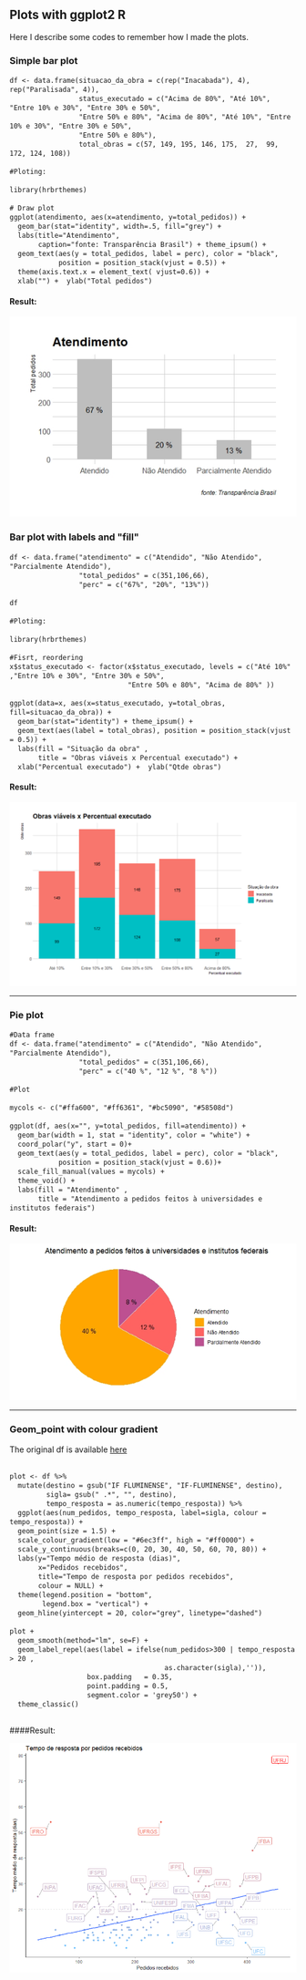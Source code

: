 ## Plots with ggplot2 R

Here I describe some codes to remember how I made the plots.

### Simple bar plot

```{r}
df <- data.frame(situacao_da_obra = c(rep("Inacabada"), 4), rep("Paralisada", 4)), 
                 status_executado = c("Acima de 80%", "Até 10%", "Entre 10% e 30%", "Entre 30% e 50%", 
                 "Entre 50% e 80%", "Acima de 80%", "Até 10%", "Entre 10% e 30%", "Entre 30% e 50%",
                 "Entre 50% e 80%"),
                 total_obras = c(57, 149, 195, 146, 175,  27,  99, 172, 124, 108))

#Ploting:                 

library(hrbrthemes)

# Draw plot
ggplot(atendimento, aes(x=atendimento, y=total_pedidos)) + 
  geom_bar(stat="identity", width=.5, fill="grey") + 
  labs(title="Atendimento", 
       caption="fonte: Transparência Brasil") + theme_ipsum() +
  geom_text(aes(y = total_pedidos, label = perc), color = "black", 
            position = position_stack(vjust = 0.5)) +
  theme(axis.text.x = element_text( vjust=0.6)) +
  xlab("") +  ylab("Total pedidos")
```

#### Result:

![alt text](https://github.com/voigtjessica/tutoriais/blob/master/files/grafico1%20-%20atendimento.jpeg?raw=true)


### Bar plot with labels and "fill"

```{r}
df <- data.frame("atendimento" = c("Atendido", "Não Atendido", "Parcialmente Atendido"), 
                 "total_pedidos" = c(351,106,66),
                 "perc" = c("67%", "20%", "13%"))
                 
df

#Ploting:

library(hrbrthemes)

#Fisrt, reordering
x$status_executado <- factor(x$status_executado, levels = c("Até 10%" ,"Entre 10% e 30%", "Entre 30% e 50%", 
                             "Entre 50% e 80%", "Acima de 80%" ))

ggplot(data=x, aes(x=status_executado, y=total_obras, fill=situacao_da_obra)) +
  geom_bar(stat="identity") + theme_ipsum() +
  geom_text(aes(label = total_obras), position = position_stack(vjust = 0.5)) +
  labs(fill = "Situação da obra" , 
       title = "Obras viáveis x Percentual executado") +
  xlab("Percentual executado") +  ylab("Qtde obras")

```

#### Result:

![alt text](https://github.com/voigtjessica/tutoriais/blob/master/files/obras_viaveis_perc.png?raw=true)

-------------


### Pie plot 

```{r}
#Data frame
df <- data.frame("atendimento" = c("Atendido", "Não Atendido", "Parcialmente Atendido"), 
                 "total_pedidos" = c(351,106,66),
                 "perc" = c("40 %", "12 %", "8 %"))

#Plot

mycols <- c("#ffa600", "#ff6361", "#bc5090", "#58508d")

ggplot(df, aes(x="", y=total_pedidos, fill=atendimento)) +
  geom_bar(width = 1, stat = "identity", color = "white") +
  coord_polar("y", start = 0)+
  geom_text(aes(y = total_pedidos, label = perc), color = "black", 
            position = position_stack(vjust = 0.6))+
  scale_fill_manual(values = mycols) +
  theme_void() +
  labs(fill = "Atendimento" , 
       title = "Atendimento a pedidos feitos à universidades e institutos federais")

```

#### Result:

![alt text](https://github.com/voigtjessica/tutoriais/blob/master/files/grf1.jpeg?raw=true)


-------------


### Geom_point with colour gradient

The original df is available [here](https://docs.google.com/document/d/1o6cPIE2t86Xo1r-eoeA0cpXvBODZHOEMgsPVfiTQ5d4/edit?usp=sharing)

```{r}

plot <- df %>%
  mutate(destino = gsub("IF FLUMINENSE", "IF-FLUMINENSE", destino),
         sigla= gsub(" .*", "", destino),
         tempo_resposta = as.numeric(tempo_resposta)) %>%
  ggplot(aes(num_pedidos, tempo_resposta, label=sigla, colour = tempo_resposta)) +
  geom_point(size = 1.5) +
  scale_colour_gradient(low = "#6ec3ff", high = "#ff0000") +
  scale_y_continuous(breaks=c(0, 20, 30, 40, 50, 60, 70, 80)) +
  labs(y="Tempo médio de resposta (dias)", 
       x="Pedidos recebidos", 
       title="Tempo de resposta por pedidos recebidos",
       colour = NULL) +
  theme(legend.position = "bottom",
        legend.box = "vertical") +
  geom_hline(yintercept = 20, color="grey", linetype="dashed")
  
plot + 
  geom_smooth(method="lm", se=F) +
  geom_label_repel(aes(label = ifelse(num_pedidos>300 | tempo_resposta > 20 ,
                                      as.character(sigla),'')),
                   box.padding   = 0.35, 
                   point.padding = 0.5,
                   segment.color = 'grey50') +
  theme_classic()
  
  ```
  
  ####Result:
  
  ![alt text](https://github.com/voigtjessica/tutoriais/blob/master/files/tempo%20por%20quantidade%20de%20pedido.png?raw=true)
